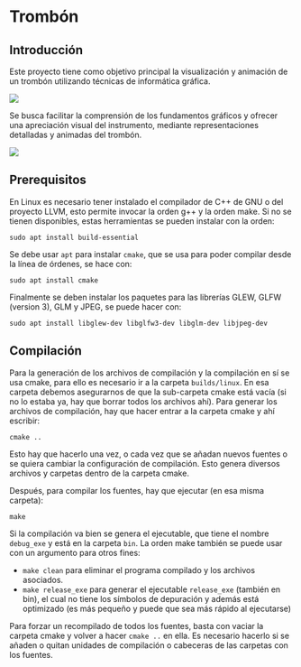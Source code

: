 # Trombón

## Introducción

Este proyecto tiene como objetivo principal la visualización y animación de un trombón utilizando técnicas de informática gráfica. 

![](./doc/resources/img19.png)

Se busca facilitar la comprensión de los fundamentos gráficos y ofrecer una apreciación visual del instrumento, mediante representaciones detalladas y animadas del trombón.

![](./doc/resources/img18.png)

## Prerequisitos

En Linux es necesario tener instalado el compilador de C++ de GNU o del proyecto LLVM, esto permite invocar la orden g++ y la orden make. Si no se tienen disponibles, estas herramientas se pueden
instalar con la orden:

```
sudo apt install build-essential
```

Se debe usar `apt` para instalar `cmake`, que se usa para poder compilar desde la línea de órdenes, se hace con:

```
sudo apt install cmake
```

Finalmente se deben instalar los paquetes para las librerías GLEW, GLFW (version 3), GLM y JPEG, se puede hacer con:

```
sudo apt install libglew-dev libglfw3-dev libglm-dev libjpeg-dev
```

## Compilación

Para la generación de los archivos de compilación y la compilación en sí se usa cmake, para ello es necesario ir a la carpeta `builds/linux`. En esa carpeta debemos asegurarnos de que la sub-carpeta cmake está vacía (si no lo estaba ya, hay que borrar todos los archivos ahí). Para generar los archivos de compilación, hay que hacer entrar a la carpeta cmake y ahí escribir:

```
cmake ..
```

Esto hay que hacerlo una vez, o cada vez que se añadan nuevos fuentes o se quiera cambiar la configuración de compilación. Esto genera diversos archivos y carpetas dentro de la carpeta cmake.

Después, para compilar los fuentes, hay que ejecutar (en esa misma carpeta):
```
make
```

Si la compilación va bien se genera el ejecutable, que tiene el nombre `debug_exe` y está en la carpeta `bin`. La orden make también se puede usar con un argumento para otros fines:

- `make clean` para eliminar el programa compilado y los archivos asociados.
- `make release_exe` para generar el ejecutable `release_exe` (también en bin), el cual no tiene los símbolos de depuración y además está optimizado (es más pequeño y puede que sea más rápido al ejecutarse)

Para forzar un recompilado de todos los fuentes, basta con vaciar la carpeta cmake y volver a hacer `cmake ..` en ella. Es necesario hacerlo si se añaden o quitan unidades de compilación o cabeceras de las carpetas con los fuentes.